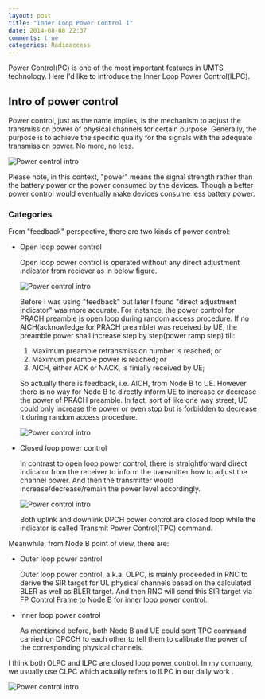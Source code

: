```yaml
---
layout: post
title: "Inner Loop Power Control I"
date: 2014-08-08 22:37
comments: true
categories: Radioaccess
---
```


Power Control(PC) is one of the most important features in UMTS technology. Here I'd like to introduce the Inner Loop Power Control(ILPC).

<!--more-->

## Intro of power control

Power control, just as the name implies, is the mechanism to adjust the transmission power of physical channels for certain purpose. Generally, the purpose is to achieve the specific quality for the signals with the adequate transmission power. No more, no less. 

![Power control intro](https://dl.dropboxusercontent.com/u/6459697/blogimage/20140808_intro_power_control.png)

Please note, in this context, "power" means the signal strength rather than the battery power or the power consumed by the devices. Though a better power control would eventually make devices consume less battery power.

### Categories

From "feedback" perspective, there are two kinds of power control:

* Open loop power control

  Open loop power control is operated without any direct adjustment indicator from reciever as in below figure. 

  ![Power control intro](https://dl.dropboxusercontent.com/u/6459697/blogimage/20140808_open_loop_power_control.png)

  Before I was using "feedback" but later I found "direct adjustment indicator" was more accurate. For instance, the power control for PRACH preamble is open loop during random access procedure. If no AICH(acknowledge for PRACH preamble) was received by UE, the preamble power shall increase step by step(power ramp step) till:
	    
  1. Maximum preamble retransmission number is reached; or
  2. Maximum preamble power is reached; or
  3. AICH, either ACK or NACK, is finially received by UE;

  So actually there is feedback, i.e. AICH, from Node B to UE. However there is no way for Node B to directly inform UE to increase or decrease the power of PRACH preamble. In fact, sort of like one way street, UE could only increase the power or even stop but is forbidden to decrease it during random access procedure.

  ![Power control intro](https://dl.dropboxusercontent.com/u/6459697/blogimage/20140808_rach_preamble.png)

* Closed loop power control

  In contrast to open loop power control, there is straightforward direct indicator from the receiver to inform the transmitter how to adjust the channel power. And then the transmitter would increase/decrease/remain the power level accordingly.

  ![Power control intro](https://dl.dropboxusercontent.com/u/6459697/blogimage/20140808_closed_loop_power_control.png)

  Both uplink and downlink DPCH power control are closed loop while the indicator is called Transmit Power Control(TPC) command.

Meanwhile, from Node B point of view, there are:

* Outer loop power control

  Outer loop power control, a.k.a. OLPC, is mainly proceeded in RNC to derive the SIR target for UL physical channels based on the calculated BLER as well as BLER target. And then RNC will send this SIR target via FP Control Frame to Node B for inner loop power control. 

* Inner loop power control

  As mentioned before, both Node B and UE could sent TPC command carried on DPCCH to each other to tell them to calibrate the power of the corresponding physical channels.

I think both OLPC and ILPC are closed loop power control. In my company, we usually use CLPC which actually refers to ILPC in our daily work .

  ![Power control intro](https://dl.dropboxusercontent.com/u/6459697/blogimage/20140808_inner_outer_loop_power_control.png)
